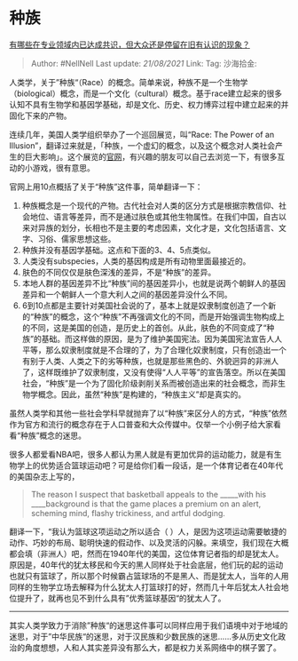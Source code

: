 # 种族

[有哪些在专业领域内已达成共识，但大众还是停留在旧有认识的现象？](https://www.zhihu.com/question/266712170/answer/318123634)

> Author: #NellNell
> Last update: *21/08/2021*
> Link:
> Tag:
> 沙海拾金:

人类学，关于”种族“（Race）的概念。简单来说，种族不是一个生物学（biological）概念，而是一个文化（cultural）概念。基于race建立起来的很多认知不具有生物学和基因学基础，却是文化、历史、权力博弈过程中建立起来的并固化下来的产物。

连续几年，美国人类学组织举办了一个巡回展览，叫“Race: The Power of an Illusion”，翻译过来就是，「种族，一个虚幻的概念，以及这个概念对人类社会产生的巨大影响」。这个展览的[官网](https://link.zhihu.com/?target=http%3A//www.pbs.org/race/000_General/000_00-Home.htm)，有兴趣的朋友可以自己去浏览一下，有很多互动的小游戏，很有意思。

官网上用10点概括了关于“种族”这件事，简单翻译一下：

1. 种族概念是一个现代的产物。古代社会对人类的区分方式是根据宗教信仰、社会地位、语言等差异，而不是通过肤色或其他生物属性。在我们中国，自古以来对异族的划分，长相也不是主要的考虑因素，文化才是，文化包括语言、文字、习俗、儒家思想这些。
2. 种族并没有基因学基础。这点和下面的3、4、5点类似。
3. 人类没有subspecies，人类的基因构成是所有动物里面最接近的。
4. 肤色的不同仅仅是肤色深浅的差异，不是“种族”的差异。
5. 本地人群的基因差异不比“种族”间的基因差异小，也就是说两个朝鲜人的基因差异和一个朝鲜人一个意大利人之间的基因差异没什么不同。
6. 6到10点都是主要针对美国社会说的了，基本上就是奴隶制度创造了一个新的“种族”的概念，这个“种族”不再强调文化的不同，而是开始强调生物构成上的不同，这是美国的创造，是历史上的首创。从此，肤色的不同变成了“种族”的基础。而这样做的原因，是为了维护美国宪法。因为美国宪法宣告人人平等，那么奴隶制度就是不合理的了，为了合理化奴隶制度，只有创造出一个有别于人类、人类之下的劣等种族，也就是那些黑色的、外貌迥异的非洲人了，这样既维护了奴隶制度，又没有使得“人人平等”的宣告落空。所以在美国社会，“种族”是一个为了固化阶级剥削关系而被创造出来的社会概念，而非生物学概念。因此，虽然“种族”是构建的，“种族主义”却是真实的。

虽然人类学和其他一些社会学科早就抛弃了以“种族”来区分人的方式，“种族”依然作为官方和流行的概念存在于人口普查和大众传媒中。仅举一个小例子给大家看看“种族”概念的迷思。

很多人都爱看NBA吧，很多人都认为黑人就是有更加优异的运动能力，就是有生物学上的优势适合篮球运动吧？可是给你们看一段话，是一个体育记者在40年代的美国杂志上写的，

> The reason I suspect that basketball appeals to the _____with his ____background is that the game places a premium on an alert, scheming mind, flashy trickiness, and artful dodging.

翻译一下，“我认为篮球这项运动之所以适合（ ）人，是因为这项运动需要敏捷的动作、巧妙的布局、聪明快速的假动作、以及灵活的闪躲。来填空，我们现在大概都会填（非洲人）吧，然而在1940年代的美国，这位体育记者指的却是犹太人。原因是，40年代的犹太移民和今天的黑人同样处于社会底层，他们玩的起的运动也就只有篮球了，所以那个时候霸占篮球场的不是黑人、而是犹太人，当年的人用同样的生物学立场去解释为什么犹太人打篮球打的好，然而几十年后犹太人社会地位提升了，就再也见不到什么具有”优秀篮球基因“的犹太人了。

---

其实人类学致力于消除”种族“的迷思这件事可以同样应用于我们语境中对于地域的迷思，对于”中华民族“的迷思，对于汉民族和少数民族的迷思……多从历史文化政治的角度想想，人和人其实差异没有那么大，都是权力关系网络中的棋子罢了。
